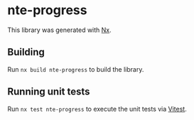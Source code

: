 # nte-progress

This library was generated with [Nx](https://nx.dev).

## Building

Run `nx build nte-progress` to build the library.

## Running unit tests

Run `nx test nte-progress` to execute the unit tests via [Vitest](https://vitest.dev/).
